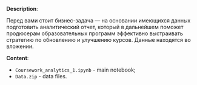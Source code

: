 **Description**:

Перед вами стоит бизнес-задача — на основании имеющихся данных подготовить аналитический отчет, который в дальнейшем поможет продюсерам образовательных программ эффективно выстраивать стратегию по обновлению и улучшению курсов. Данные находятся во вложении.

**Content**:
 - `Coursework_analytics_1.ipynb` - main notebook;
 - `Data.zip` - data files.
